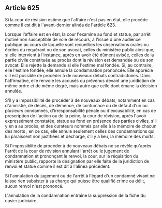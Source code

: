 Article 625
----
Si la cour de révision estime que l'affaire n'est pas en état, elle procède
comme il est dit à l'avant-dernier alinéa de l'article 623.

Lorsque l'affaire est en état, la cour l'examine au fond et statue, par arrêt
motivé non susceptible de voie de recours, à l'issue d'une audience publique au
cours de laquelle sont recueillies les observations orales ou écrites du
requérant ou de son avocat, celles du ministère public ainsi que, si elle
intervient à l'instance, après en avoir été dûment avisée, celles de la partie
civile constituée au procès dont la révision est demandée ou de son avocat. Elle
rejette la demande si elle l'estime mal fondée. Si, au contraire, elle l'estime
fondée, elle annule la condamnation prononcée. Elle apprécie s'il est possible
de procéder à de nouveaux débats contradictoires. Dans l'affirmative, elle
renvoie les accusés ou prévenus devant une juridiction de même ordre et de même
degré, mais autre que celle dont émane la décision annulée.

S'il y a impossibilité de procéder à de nouveaux débats, notamment en cas
d'amnistie, de décès, de démence, de contumace ou de défaut d'un ou plusieurs
condamnés, d'irresponsabilité pénale ou d'excusabilité, en cas de prescription
de l'action ou de la peine, la cour de révision, après l'avoir expressément
constatée, statue au fond en présence des parties civiles, s'il y en a au
procès, et des curateurs nommés par elle à la mémoire de chacun des morts ; en
ce cas, elle annule seulement celles des condamnations qui lui paraissent non
justifiées et décharge, s'il y a lieu, la mémoire des morts.

Si l'impossiblité de procéder à de nouveaux débats ne se révèle qu'après l'arrêt
de la cour de révision annulant l'arrêt ou le jugement de condamnation et
prononçant le renvoi, la cour, sur la réquisition du ministère public, rapporte
la désignation par elle faite de la juridiction de renvoi et statue comme il est
dit à l'alinéa précédent.

Si l'annulation du jugement ou de l'arrêt à l'égard d'un condamné vivant ne
laisse rien subsister à sa charge qui puisse être qualifié crime ou délit, aucun
renvoi n'est prononcé.

L'annulation de la condamnation entraîne la suppression de la fiche du casier
judiciaire.
